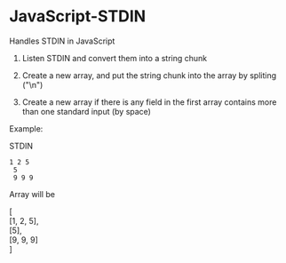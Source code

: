 JavaScript-STDIN
================

Handles STDIN in JavaScript

1. Listen STDIN and convert them into a string chunk

2. Create a new array, and put the string chunk into the array by spliting ("\n")

3. Create a new array if there is any field in the first array contains more than one standard input (by space)

Example:

STDIN

<code>1 2 5<br>
5<br>
9 9 9</code><br>

Array will be

[<br>
	[1, 2, 5],<br>
	[5],<br>
	[9, 9, 9]<br>
]<br>
